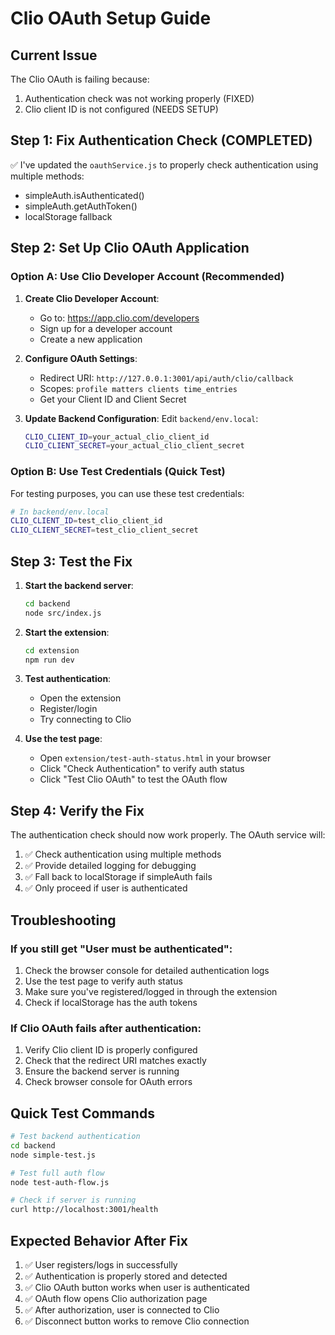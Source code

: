 # Clio OAuth Setup Guide

## Current Issue
The Clio OAuth is failing because:
1. Authentication check was not working properly (FIXED)
2. Clio client ID is not configured (NEEDS SETUP)

## Step 1: Fix Authentication Check (COMPLETED)
✅ I've updated the `oauthService.js` to properly check authentication using multiple methods:
- simpleAuth.isAuthenticated()
- simpleAuth.getAuthToken()
- localStorage fallback

## Step 2: Set Up Clio OAuth Application

### Option A: Use Clio Developer Account (Recommended)

1. **Create Clio Developer Account**:
   - Go to: https://app.clio.com/developers
   - Sign up for a developer account
   - Create a new application

2. **Configure OAuth Settings**:
   - Redirect URI: `http://127.0.0.1:3001/api/auth/clio/callback`
   - Scopes: `profile matters clients time_entries`
   - Get your Client ID and Client Secret

3. **Update Backend Configuration**:
   Edit `backend/env.local`:
   ```bash
   CLIO_CLIENT_ID=your_actual_clio_client_id
   CLIO_CLIENT_SECRET=your_actual_clio_client_secret
   ```

### Option B: Use Test Credentials (Quick Test)

For testing purposes, you can use these test credentials:

```bash
# In backend/env.local
CLIO_CLIENT_ID=test_clio_client_id
CLIO_CLIENT_SECRET=test_clio_client_secret
```

## Step 3: Test the Fix

1. **Start the backend server**:
   ```bash
   cd backend
   node src/index.js
   ```

2. **Start the extension**:
   ```bash
   cd extension
   npm run dev
   ```

3. **Test authentication**:
   - Open the extension
   - Register/login
   - Try connecting to Clio

4. **Use the test page**:
   - Open `extension/test-auth-status.html` in your browser
   - Click "Check Authentication" to verify auth status
   - Click "Test Clio OAuth" to test the OAuth flow

## Step 4: Verify the Fix

The authentication check should now work properly. The OAuth service will:

1. ✅ Check authentication using multiple methods
2. ✅ Provide detailed logging for debugging
3. ✅ Fall back to localStorage if simpleAuth fails
4. ✅ Only proceed if user is authenticated

## Troubleshooting

### If you still get "User must be authenticated":
1. Check the browser console for detailed authentication logs
2. Use the test page to verify auth status
3. Make sure you've registered/logged in through the extension
4. Check if localStorage has the auth tokens

### If Clio OAuth fails after authentication:
1. Verify Clio client ID is properly configured
2. Check that the redirect URI matches exactly
3. Ensure the backend server is running
4. Check browser console for OAuth errors

## Quick Test Commands

```bash
# Test backend authentication
cd backend
node simple-test.js

# Test full auth flow
node test-auth-flow.js

# Check if server is running
curl http://localhost:3001/health
```

## Expected Behavior After Fix

1. ✅ User registers/logs in successfully
2. ✅ Authentication is properly stored and detected
3. ✅ Clio OAuth button works when user is authenticated
4. ✅ OAuth flow opens Clio authorization page
5. ✅ After authorization, user is connected to Clio
6. ✅ Disconnect button works to remove Clio connection 